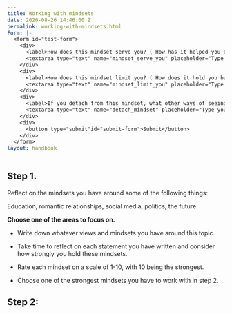 ```yaml
---
title: Working with mindsets
date: 2020-08-26 14:46:00 Z
permalink: working-with-mindsets.html
Form: |-
  <form id="test-form">
    <div>
      <label>How does this mindset serve you? ( How has it helped you or provided you with something?)</label>
      <textarea type="text" name="mindset_serve_you" placeholder="Type your answer here"/></textarea>
    </div>
    <div>
      <label>How does this mindset limit you? ( How does it hold you back or prevent you from seeing other perspectives of yourself and others?)</label>
      <textarea type="text" name="mindset_limit_you" placeholder="Type your answer here"/></textarea>
    </div>
    <div>
      <label>If you detach from this mindset, what other ways of seeing yourself and others begin to emerge?</label>
      <textarea type="text" name="detach_mindset" placeholder="Type your answer here"/></textarea>
    </div>
    <div>
      <button type="submit"id="submit-form">Submit</button>
    </div>
  </form>
layout: handbook
---
```


## Step 1.

Reflect on the mindsets you have around some of the following things:

Education, romantic relationships, social media, politics, the future.

**Choose one of the areas to focus on.**

* Write down whatever views and mindsets you have around this topic.

* Take time to reflect on each statement you have written and consider how strongly you hold these mindsets.

* Rate each mindset on a scale of 1-10, with 10 being the strongest.

* Choose one of the strongest mindsets you have to work with in step 2.

## Step 2: